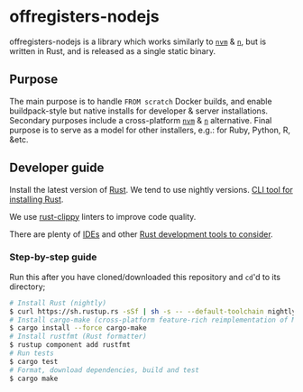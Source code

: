 offregisters-nodejs
===================

offregisters-nodejs is a library which works similarly to [`nvm`](https://github.com/creationix/nvm) & [`n`](https://github.com/tj/n), but is written in Rust, and is released as a single static binary.

## Purpose
The main purpose is to handle `FROM scratch` Docker builds, and enable buildpack-style but native installs for developer & server installations.
Secondary purposes include a cross-platform [`nvm`](https://github.com/creationix/nvm) & [`n`](https://github.com/tj/n) alternative.
Final purpose is to serve as a model for other installers, e.g.: for Ruby, Python, R, &etc.

## Developer guide

Install the latest version of [Rust](https://www.rust-lang.org). We tend to use nightly versions. [CLI tool for installing Rust](https://rustup.rs).

We use [rust-clippy](https://github.com/rust-lang-nursery/rust-clippy) linters to improve code quality.

There are plenty of [IDEs](https://areweideyet.com) and other [Rust development tools to consider](https://github.com/rust-unofficial/awesome-rust#development-tools).

### Step-by-step guide
Run this after you have cloned/downloaded this repository and `cd`'d to its directory;
```bash
# Install Rust (nightly)
$ curl https://sh.rustup.rs -sSf | sh -s -- --default-toolchain nightly
# Install cargo-make (cross-platform feature-rich reimplementation of Make)
$ cargo install --force cargo-make
# Install rustfmt (Rust formatter)
$ rustup component add rustfmt
# Run tests
$ cargo test
# Format, download dependencies, build and test
$ cargo make
```
